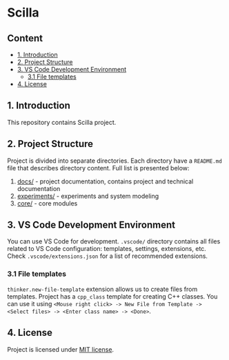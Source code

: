 # Scilla

## Content

- [1. Introduction](#1-introduction)
- [2. Project Structure](#2-project-structure)
- [3. VS Code Development Environment](#3-vs-code-development-environment)
    - [3.1 File templates](#31-file-templates)
- [4. License](#4-license)

## 1. Introduction

This repository contains Scilla project.

## 2. Project Structure

Project is divided into separate directories. Each directory have a `README.md` file that describes directory content. Full list is presented below:
1. [docs/](docs/README.md) - project documentation, contains project and technical documentation
1. [experiments/](experiments/README.md) - experiments and system modeling
1. [core/](core/README.md) - core modules

## 3. VS Code Development Environment

You can use VS Code for development. `.vscode/` directory contains all files related to VS Code configuration: templates, settings, extensions, etc. Check `.vscode/extensions.json` for a list of recommended extensions.

### 3.1 File templates

`thinker.new-file-template` extension allows us to create files from templates. Project has a `cpp_class` template for creating C++ classes. You can use it using `<Mouse right click> -> New File from Template -> <Select files> -> <Enter class name> -> <Done>`.

## 4. License

Project is licensed under [MIT license](LICENSE.md).
